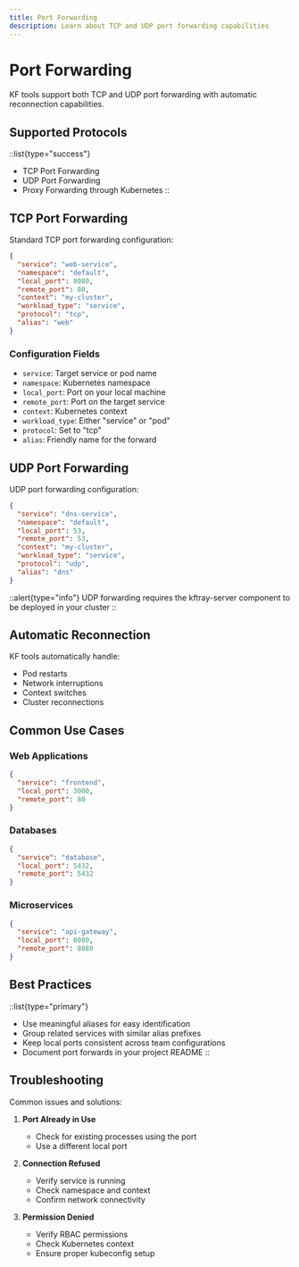 ```yaml
---
title: Port Forwarding
description: Learn about TCP and UDP port forwarding capabilities
---
```


# Port Forwarding

KF tools support both TCP and UDP port forwarding with automatic reconnection capabilities.

## Supported Protocols

::list{type="success"}
- TCP Port Forwarding
- UDP Port Forwarding
- Proxy Forwarding through Kubernetes
::

## TCP Port Forwarding

Standard TCP port forwarding configuration:

```json
{
  "service": "web-service",
  "namespace": "default",
  "local_port": 8080,
  "remote_port": 80,
  "context": "my-cluster",
  "workload_type": "service",
  "protocol": "tcp",
  "alias": "web"
}
```

### Configuration Fields

- `service`: Target service or pod name
- `namespace`: Kubernetes namespace
- `local_port`: Port on your local machine
- `remote_port`: Port on the target service
- `context`: Kubernetes context
- `workload_type`: Either "service" or "pod"
- `protocol`: Set to "tcp"
- `alias`: Friendly name for the forward

## UDP Port Forwarding

UDP port forwarding configuration:

```json
{
  "service": "dns-service",
  "namespace": "default",
  "local_port": 53,
  "remote_port": 53,
  "context": "my-cluster",
  "workload_type": "service",
  "protocol": "udp",
  "alias": "dns"
}
```

::alert{type="info"}
UDP forwarding requires the kftray-server component to be deployed in your cluster
::

## Automatic Reconnection

KF tools automatically handle:

- Pod restarts
- Network interruptions
- Context switches
- Cluster reconnections

## Common Use Cases

### Web Applications
```json
{
  "service": "frontend",
  "local_port": 3000,
  "remote_port": 80
}
```

### Databases
```json
{
  "service": "database",
  "local_port": 5432,
  "remote_port": 5432
}
```

### Microservices
```json
{
  "service": "api-gateway",
  "local_port": 8080,
  "remote_port": 8080
}
```

## Best Practices

::list{type="primary"}
- Use meaningful aliases for easy identification
- Group related services with similar alias prefixes
- Keep local ports consistent across team configurations
- Document port forwards in your project README
::

## Troubleshooting

Common issues and solutions:

1. **Port Already in Use**
   - Check for existing processes using the port
   - Use a different local port

2. **Connection Refused**
   - Verify service is running
   - Check namespace and context
   - Confirm network connectivity

3. **Permission Denied**
   - Verify RBAC permissions
   - Check Kubernetes context
   - Ensure proper kubeconfig setup
